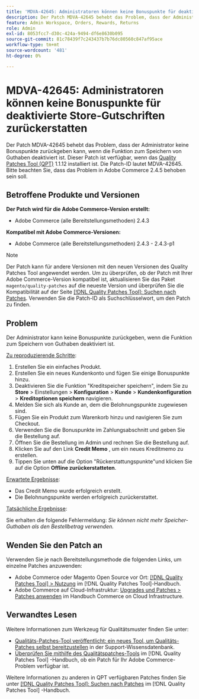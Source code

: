 ```yaml
---
title: 'MDVA-42645: Administratoren können keine Bonuspunkte für deaktivierte Store-Gutschriften zurückerstatten'
description: Der Patch MDVA-42645 behebt das Problem, dass der Administrator keine Bonuspunkte zurückgeben kann, wenn die Funktion zum Speichern von Guthaben deaktiviert ist. Dieser Patch ist verfügbar, wenn das [Quality Patches Tool (QPT)](https://experienceleague.adobe.com/en/docs/commerce-knowledge-base/kb/announcements/commerce-announcements/magento-quality-patches-released-new-tool-to-self-serve-quality-patches) 1.1.12 installiert ist. Die Patch-ID lautet MDVA-42645. Bitte beachten Sie, dass das Problem in Adobe Commerce 2.4.5 behoben sein soll.
feature: Admin Workspace, Orders, Rewards, Returns
role: Admin
exl-id: 8053fcc7-d30c-424a-9494-df6e8630b095
source-git-commit: 81c78439f7c243437b7b76dc80560c847af95ace
workflow-type: tm+mt
source-wordcount: '481'
ht-degree: 0%

---
```


# MDVA-42645: Administratoren können keine Bonuspunkte für deaktivierte Store-Gutschriften zurückerstatten

Der Patch MDVA-42645 behebt das Problem, dass der Administrator keine Bonuspunkte zurückgeben kann, wenn die Funktion zum Speichern von Guthaben deaktiviert ist. Dieser Patch ist verfügbar, wenn das [Quality Patches Tool (QPT)](https://experienceleague.adobe.com/en/docs/commerce-knowledge-base/kb/announcements/commerce-announcements/magento-quality-patches-released-new-tool-to-self-serve-quality-patches) 1.1.12 installiert ist. Die Patch-ID lautet MDVA-42645. Bitte beachten Sie, dass das Problem in Adobe Commerce 2.4.5 behoben sein soll.

## Betroffene Produkte und Versionen

**Der Patch wird für die Adobe Commerce-Version erstellt:**

* Adobe Commerce (alle Bereitstellungsmethoden) 2.4.3

**Kompatibel mit Adobe Commerce-Versionen:**

* Adobe Commerce (alle Bereitstellungsmethoden) 2.4.3 - 2.4.3-p1

>[!NOTE]
>
>Der Patch kann für andere Versionen mit den neuen Versionen des Quality Patches Tool angewendet werden. Um zu überprüfen, ob der Patch mit Ihrer Adobe Commerce-Version kompatibel ist, aktualisieren Sie das Paket `magento/quality-patches` auf die neueste Version und überprüfen Sie die Kompatibilität auf der Seite [[!DNL Quality Patches Tool]: Suchen nach Patches](https://experienceleague.adobe.com/en/docs/commerce-knowledge-base/kb/announcements/commerce-announcements/magento-quality-patches-released-new-tool-to-self-serve-quality-patches). Verwenden Sie die Patch-ID als Suchschlüsselwort, um den Patch zu finden.

## Problem

Der Administrator kann keine Bonuspunkte zurückgeben, wenn die Funktion zum Speichern von Guthaben deaktiviert ist.

<u>Zu reproduzierende Schritte</u>:

1. Erstellen Sie ein einfaches Produkt.
1. Erstellen Sie ein neues Kundenkonto und fügen Sie einige Bonuspunkte hinzu.
1. Deaktivieren Sie die Funktion &quot;Kreditspeicher speichern&quot;, indem Sie zu **Store** > Einstellungen > **Konfiguration** > **Kunde** > **Kundenkonfiguration** > **Kreditoptionen speichern** navigieren.
1. Melden Sie sich als Kunde an, dem die Belohnungspunkte zugewiesen sind.
1. Fügen Sie ein Produkt zum Warenkorb hinzu und navigieren Sie zum Checkout.
1. Verwenden Sie die Bonuspunkte im Zahlungsabschnitt und geben Sie die Bestellung auf.
1. Öffnen Sie die Bestellung im Admin und rechnen Sie die Bestellung auf.
1. Klicken Sie auf den Link **Credit Memo** , um ein neues Kreditmemo zu erstellen.
1. Tippen Sie unten auf die Option &quot;Rückerstattungspunkte&quot;und klicken Sie auf die Option **Offline zurückerstatteten**.

<u>Erwartete Ergebnisse</u>:

* Das Credit Memo wurde erfolgreich erstellt.
* Die Belohnungspunkte werden erfolgreich zurückerstattet.

<u>Tatsächliche Ergebnisse</u>:

Sie erhalten die folgende Fehlermeldung: *Sie können nicht mehr Speicher-Guthaben als den Bestellbetrag verwenden.*

## Wenden Sie den Patch an

Verwenden Sie je nach Bereitstellungsmethode die folgenden Links, um einzelne Patches anzuwenden:

* Adobe Commerce oder Magento Open Source vor Ort: [[!DNL Quality Patches Tool] > Nutzung](/help/tools/quality-patches-tool/usage.md) im [!DNL Quality Patches Tool]-Handbuch.
* Adobe Commerce auf Cloud-Infrastruktur: [Upgrades und Patches > Patches anwenden](https://experienceleague.adobe.com/docs/commerce-cloud-service/user-guide/develop/upgrade/apply-patches.html) im Handbuch Commerce on Cloud Infrastructure.

## Verwandtes Lesen

Weitere Informationen zum Werkzeug für Qualitätsmuster finden Sie unter:

* [Qualitäts-Patches-Tool veröffentlicht: ein neues Tool, um Qualitäts-Patches selbst bereitzustellen](https://experienceleague.adobe.com/en/docs/commerce-knowledge-base/kb/announcements/commerce-announcements/magento-quality-patches-released-new-tool-to-self-serve-quality-patches) in der Support-Wissensdatenbank.
* [Überprüfen Sie mithilfe des Qualitätspatches-Tools](/help/tools/quality-patches-tool/patches-available-in-qpt/check-patch-for-magento-issue-with-magento-quality-patches.md) im [!DNL Quality Patches Tool] -Handbuch, ob ein Patch für Ihr Adobe Commerce-Problem verfügbar ist.

Weitere Informationen zu anderen in QPT verfügbaren Patches finden Sie unter [[!DNL Quality Patches Tool]: Suchen nach Patches](https://experienceleague.adobe.com/tools/commerce-quality-patches/index.html) im [!DNL Quality Patches Tool] -Handbuch.
